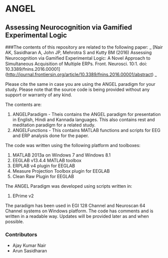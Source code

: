 # ANGEL
## Assessing Neurocognition via Gamified Experimental Logic

###The contents of this repository are related to the following paper:
_ [Nair AK, Sasidharan A, John JP, Mehrotra S and Kutty BM (2016) Assessing Neurocognition via Gamiﬁed Experimental Logic: A Novel Approach to Simultaneous Acquisition of Multiple ERPs. Front. Neurosci. 10:1. doi: 10.3389/fnins.2016.00001] (http://journal.frontiersin.org/article/10.3389/fnins.2016.00001/abstract) _

Please cite the same in case you are using the ANGEL paradigm for your study. Please note that the source code is being provided without any support or warranty of any kind. 

The contents are:
1. ANGELParadigm - Theis contains the ANGEL paradigm for presentation in English, Hindi and Kannada languages. This also contains rest and meditation paradigm for a related study.
2. ANGELFunctions - This contains MATLAB functions and scripts for EEG and ERP analysis done for the paper.

The code was written using the following platform and toolboxes:
1. MATLAB 2013a on Windows 7 and Windows 8.1
2. EEGLAB v13.4.4 MATLAB toolbox 
3. ERPLAB v4 plugin for EEGLAB
4. Measure Projection Toolbox plugin for EEGLAB
5. Clean Raw Plugin for EEGLAB

The ANGEL Paradigm was developed using scripts written in:
1. EPrime v2
 
The paradigm has been used in EGI 128 Channel and Neuroscan 64 Channel systems on Windows platform. The code has comments and is written in a readable way. Updates will be provided later as and when possible. 

### Contributors 
* Ajay Kumar Nair
* Arun Sasidharan
